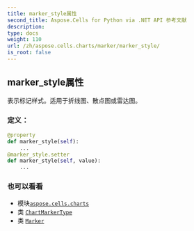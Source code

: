 ```yaml
---
title: marker_style属性
second_title: Aspose.Cells for Python via .NET API 参考文献
description:
type: docs
weight: 110
url: /zh/aspose.cells.charts/marker/marker_style/
is_root: false
---
```

## marker_style属性

表示标记样式。适用于折线图、散点图或雷达图。
### 定义：
```python
@property
def marker_style(self):
    ...
@marker_style.setter
def marker_style(self, value):
    ...
```

### 也可以看看
* 模块[`aspose.cells.charts`](../../)
* 类 [`ChartMarkerType`](/cells/python-net/zh/aspose.cells.charts/chartmarkertype)
* 类 [`Marker`](/cells/python-net/zh/aspose.cells.charts/marker)
